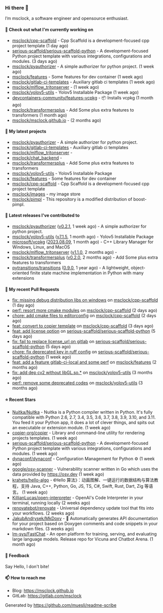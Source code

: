 ### Hi there 👋

I’m msclock, a software engineer and opensource enthusiast.

#### 👷 Check out what I'm currently working on

- [msclock/cpp-scaffold](https://github.com/msclock/cpp-scaffold) - Cpp Scaffold is a development-focused cpp project template (1 day ago)
- [serious-scaffold/serious-scaffold-python](https://github.com/serious-scaffold/serious-scaffold-python) - A development-focused Python project template with various integrations, configurations and modules. (3 days ago)
- [msclock/pyauthorizer](https://github.com/msclock/pyauthorizer) - A simple authorizer for python project. (1 week ago)
- [msclock/features](https://github.com/msclock/features) - Some features for dev container (1 week ago)
- [msclock/gitlab-ci-templates](https://github.com/msclock/gitlab-ci-templates) - Auxiliary gitlab ci templates (1 week ago)
- [msclock/mlflow_tritonserver](https://github.com/msclock/mlflow_tritonserver) -  (1 week ago)
- [msclock/yolov5-utils](https://github.com/msclock/yolov5-utils) - Yolov5 Installable Package (1 week ago)
- [devcontainers-community/features-vcpkg](https://github.com/devcontainers-community/features-vcpkg) - 📦 Installs vcpkg (1 month ago)
- [msclock/transformersplus](https://github.com/msclock/transformersplus) - Add Some plus extra features to transformers (1 month ago)
- [msclock/msclock.github.io](https://github.com/msclock/msclock.github.io) -  (2 months ago)

#### 🌱 My latest projects

- [msclock/pyauthorizer](https://github.com/msclock/pyauthorizer) - A simple authorizer for python project.
- [msclock/gitlab-ci-templates](https://github.com/msclock/gitlab-ci-templates) - Auxiliary gitlab ci templates
- [msclock/mlflow_tritonserver](https://github.com/msclock/mlflow_tritonserver) - 
- [msclock/chat_backend](https://github.com/msclock/chat_backend) - 
- [msclock/transformersplus](https://github.com/msclock/transformersplus) - Add Some plus extra features to transformers
- [msclock/yolov5-utils](https://github.com/msclock/yolov5-utils) - Yolov5 Installable Package
- [msclock/features](https://github.com/msclock/features) - Some features for dev container
- [msclock/cpp-scaffold](https://github.com/msclock/cpp-scaffold) - Cpp Scaffold is a development-focused cpp project template
- [msclock/images](https://github.com/msclock/images) - my image store
- [msclock/pimpl](https://github.com/msclock/pimpl) - This repository is a modified distribution of boost-pimpl.

#### 🔭 Latest releases I've contributed to

- [msclock/pyauthorizer](https://github.com/msclock/pyauthorizer) ([v0.2.1](https://github.com/msclock/pyauthorizer/releases/tag/v0.2.1), 1 week ago) - A simple authorizer for python project.
- [msclock/yolov5-utils](https://github.com/msclock/yolov5-utils) ([v7.1.5](https://github.com/msclock/yolov5-utils/releases/tag/v7.1.5), 1 month ago) - Yolov5 Installable Package
- [microsoft/vcpkg](https://github.com/microsoft/vcpkg) ([2023.08.09](https://github.com/microsoft/vcpkg/releases/tag/2023.08.09), 1 month ago) - C&#43;&#43; Library Manager for Windows, Linux, and MacOS
- [msclock/mlflow_tritonserver](https://github.com/msclock/mlflow_tritonserver) ([v1.1.0](https://github.com/msclock/mlflow_tritonserver/releases/tag/v1.1.0), 2 months ago) - 
- [msclock/transformersplus](https://github.com/msclock/transformersplus) ([v0.2.0](https://github.com/msclock/transformersplus/releases/tag/v0.2.0), 2 months ago) - Add Some plus extra features to transformers
- [pytransitions/transitions](https://github.com/pytransitions/transitions) ([0.9.0](https://github.com/pytransitions/transitions/releases/tag/0.9.0), 1 year ago) - A lightweight, object-oriented finite state machine implementation in Python with many extensions

#### 🔨 My recent Pull Requests

- [fix: missing debug distribution libs on windows](https://github.com/msclock/cpp-scaffold/pull/8) on [msclock/cpp-scaffold](https://github.com/msclock/cpp-scaffold) (1 day ago)
- [perf: resort more cmake modules](https://github.com/msclock/cpp-scaffold/pull/6) on [msclock/cpp-scaffold](https://github.com/msclock/cpp-scaffold) (2 days ago)
- [chore: add cmake files to editorconfig](https://github.com/msclock/cpp-scaffold/pull/5) on [msclock/cpp-scaffold](https://github.com/msclock/cpp-scaffold) (2 days ago)
- [feat: convert to copier template](https://github.com/msclock/cpp-scaffold/pull/3) on [msclock/cpp-scaffold](https://github.com/msclock/cpp-scaffold) (3 days ago)
- [feat: add license option](https://github.com/serious-scaffold/serious-scaffold-python/pull/187) on [serious-scaffold/serious-scaffold-python](https://github.com/serious-scaffold/serious-scaffold-python) (5 days ago)
- [fix: fail to replace license_url on gitlab](https://github.com/serious-scaffold/serious-scaffold-python/pull/185) on [serious-scaffold/serious-scaffold-python](https://github.com/serious-scaffold/serious-scaffold-python) (5 days ago)
- [chore: fix deprecated key in ruff config](https://github.com/serious-scaffold/serious-scaffold-python/pull/178) on [serious-scaffold/serious-scaffold-python](https://github.com/serious-scaffold/serious-scaffold-python) (1 week ago)
- [feat: add a feature gitlab-ci-local and some perf](https://github.com/msclock/features/pull/10) on [msclock/features](https://github.com/msclock/features) (2 months ago)
- [fix: add dep cv2 without libGL.so.*](https://github.com/msclock/yolov5-utils/pull/3) on [msclock/yolov5-utils](https://github.com/msclock/yolov5-utils) (3 months ago)
- [perf: remove some deprecated codes](https://github.com/msclock/yolov5-utils/pull/2) on [msclock/yolov5-utils](https://github.com/msclock/yolov5-utils) (3 months ago)

#### ⭐ Recent Stars

- [Nuitka/Nuitka](https://github.com/Nuitka/Nuitka) - Nuitka is a Python compiler written in Python.  It&#39;s fully compatible with Python 2.6, 2.7, 3.4, 3.5, 3.6, 3.7, 3.8, 3.9, 3.10, and 3.11. You feed it your Python app, it does a lot of clever things, and spits out an executable or extension module.  (1 week ago)
- [copier-org/copier](https://github.com/copier-org/copier) - Library and command-line utility for rendering projects templates. (1 week ago)
- [serious-scaffold/serious-scaffold-python](https://github.com/serious-scaffold/serious-scaffold-python) - A development-focused Python project template with various integrations, configurations and modules. (1 week ago)
- [dynaconf/dynaconf](https://github.com/dynaconf/dynaconf) - Configuration Management for Python ⚙ (1 week ago)
- [google/osv-scanner](https://github.com/google/osv-scanner) - Vulnerability scanner written in Go which uses the data provided by https://osv.dev (1 week ago)
- [krahets/hello-algo](https://github.com/krahets/hello-algo) - 《Hello 算法》：动画图解、一键运行的数据结构与算法教程，支持 Java, C&#43;&#43;, Python, Go, JS, TS, C#, Swift, Rust, Dart, Zig 等语言。 (1 week ago)
- [KillianLucas/open-interpreter](https://github.com/KillianLucas/open-interpreter) - OpenAI&#39;s Code Interpreter in your terminal, running locally (2 weeks ago)
- [renovatebot/renovate](https://github.com/renovatebot/renovate) - Universal dependency update tool that fits into your workflows. (2 weeks ago)
- [JakubAndrysek/MkDoxy](https://github.com/JakubAndrysek/MkDoxy) - 📖 Automatically generates API documentation for your project based on Doxygen comments and code snippets in your markdown files. (3 weeks ago)
- [lm-sys/FastChat](https://github.com/lm-sys/FastChat) - An open platform for training, serving, and evaluating large language models. Release repo for Vicuna and Chatbot Arena. (1 month ago)

#### 💬 Feedback

Say Hello, I don't bite!

#### 📫 How to reach me

- Blog: https://msclock.github.io
- GitLab: https://gitlab.com/msclock

Generated by https://github.com/muesli/readme-scribe
